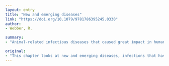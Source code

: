 ```yaml
---
layout: entry
title: "New and emerging diseases"
link: "https://doi.org/10.1079/9781786395245.0330"
author:
- Webber, R.

summary:
- "Animal-related infectious diseases that caused great impact in humans are described. This chapter looks at new and emerging diseases that have not fully developed into the serious problem that they could become. Arboviral diseases (West Nile fever, Rift Valley fever, Crimean-Congo haemorrhagic fever and Zika fever) are discussed."

original:
- "This chapter looks at new and emerging diseases, infections that have appeared in recent times and others that have not fully developed into the serious problem that they could become. Animal-related infectious diseases that caused great impact in humans are described, including HIV infection, bovine spongiform encephalopathy/variant of Creutzfeldt-Jakob disease, severe acute respiratory syndrome, avian influenza, monkeypox, Nipah virus, Hendra virus, Ebola, Middle East respiratory syndrome, haemorrhagic fever with renal syndrome, hantavirus pulmonary syndrome, salmonellosis and Campylobacter infection. Arboviral diseases (West Nile fever, Rift Valley fever, Crimean-Congo haemorrhagic fever, chikungunya virus disease and Zika fever), antimicrobial-resistant infections and bioterrorism agents (plague, smallpox, tularaemia, anthrax, botulinum toxin) are discussed."
---
```



